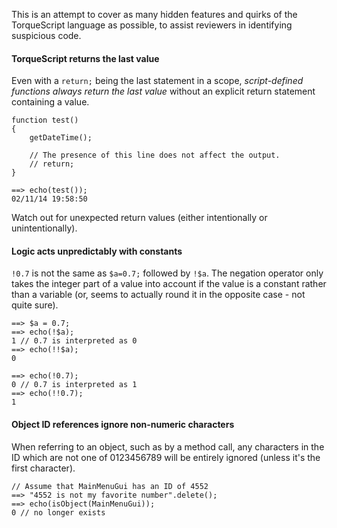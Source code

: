 This is an attempt to cover as many hidden features and quirks of the TorqueScript language as possible, to assist reviewers in identifying suspicious code.

#### TorqueScript returns the last value

Even with a `return;` being the last statement in a scope, *script-defined functions always return the last value* without an explicit return statement containing a value.

    function test()
    {
        getDateTime();
        
        // The presence of this line does not affect the output.
        // return;
    }
    
    ==> echo(test());
    02/11/14 19:58:50

Watch out for unexpected return values (either intentionally or unintentionally).

#### Logic acts unpredictably with constants

`!0.7` is not the same as `$a=0.7;` followed by `!$a`. The negation operator only takes the integer part of a value into account if the value is a constant rather than a variable (or, seems to actually round it in the opposite case - not quite sure).

    ==> $a = 0.7;
    ==> echo(!$a);
    1 // 0.7 is interpreted as 0
    ==> echo(!!$a);
    0
    
    ==> echo(!0.7);
    0 // 0.7 is interpreted as 1
    ==> echo(!!0.7);
    1

#### Object ID references ignore non-numeric characters

When referring to an object, such as by a method call, any characters in the ID which are not one of 0123456789 will be entirely ignored (unless it's the first character).

    // Assume that MainMenuGui has an ID of 4552
    ==> "4552 is not my favorite number".delete();
    ==> echo(isObject(MainMenuGui));
    0 // no longer exists
